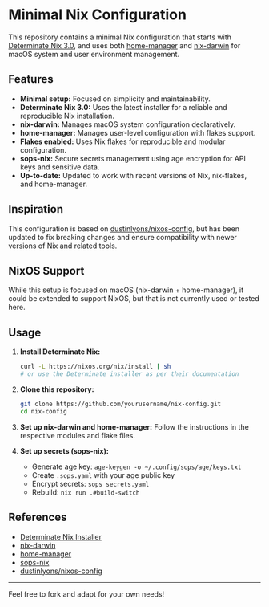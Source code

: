 # Minimal Nix Configuration

This repository contains a minimal Nix configuration that starts with [Determinate Nix 3.0](https://github.com/determinateSystems/nix-installer), and uses both [home-manager](https://github.com/nix-community/home-manager) and [nix-darwin](https://github.com/LnL7/nix-darwin) for macOS system and user environment management.

## Features

- **Minimal setup:** Focused on simplicity and maintainability.
- **Determinate Nix 3.0:** Uses the latest installer for a reliable and reproducible Nix installation.
- **nix-darwin:** Manages macOS system configuration declaratively.
- **home-manager:** Manages user-level configuration with flakes support.
- **Flakes enabled:** Uses Nix flakes for reproducible and modular configuration.
- **sops-nix:** Secure secrets management using age encryption for API keys and sensitive data.
- **Up-to-date:** Updated to work with recent versions of Nix, nix-flakes, and home-manager.

## Inspiration

This configuration is based on [dustinlyons/nixos-config](https://github.com/dustinlyons/nixos-config), but has been updated to fix breaking changes and ensure compatibility with newer versions of Nix and related tools.

## NixOS Support

While this setup is focused on macOS (nix-darwin + home-manager), it could be extended to support NixOS, but that is not currently used or tested here.

## Usage

1. **Install Determinate Nix:**
   ```sh
   curl -L https://nixos.org/nix/install | sh
   # or use the Determinate installer as per their documentation
   ```

2. **Clone this repository:**
   ```sh
   git clone https://github.com/yourusername/nix-config.git
   cd nix-config
   ```

3. **Set up nix-darwin and home-manager:**
   Follow the instructions in the respective modules and flake files.

4. **Set up secrets (sops-nix):**
   - Generate age key: `age-keygen -o ~/.config/sops/age/keys.txt`
   - Create `.sops.yaml` with your age public key
   - Encrypt secrets: `sops secrets.yaml`
   - Rebuild: `nix run .#build-switch`

## References

- [Determinate Nix Installer](https://github.com/determinateSystems/nix-installer)
- [nix-darwin](https://github.com/LnL7/nix-darwin)
- [home-manager](https://github.com/nix-community/home-manager)
- [sops-nix](https://github.com/Mic92/sops-nix)
- [dustinlyons/nixos-config](https://github.com/dustinlyons/nixos-config)

---
Feel free to fork and adapt for your own needs!
